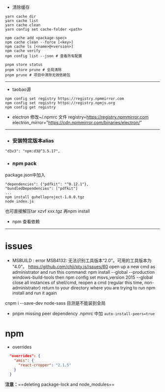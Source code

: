 
- 清除缓存
```shell
yarn cache dir
yarn cache list
yarn cache clean
yarn config set cache-folder <path>

npm cache add <package-spec>
npm cache clean --force [<key>]
npm cache ls [<name>@<version>]
npm cache verify
npm config list --json # 查看所有配置

pnpm store status
pnpm store prune # 全局清除
pnpm prune # 项目中清除无效依赖包
```

--- 

- taobao源
```
npm config set registry https://registry.npmmirror.com
npm config set registry https://registry.npmjs.org
npm config get registry
```

- electron
修改~/.npmrc 文件
registry=https://registry.npmmirror.com
electron_mirror="https://cdn.npmmirror.com/binaries/electron/"

--- 
- ### 安装特定版本alias
`"d3v3": "npm:d3@^3.5.17",`

- ### npm pack
package.json中加入
```
"dependencies": {"pdfkit": "^0.12.1"},
"bundledDependencies": ["pdfkit"]
...
npm install guhelloproject-1.0.0.tgz
node index.js
```

也可直接解压tar xzvf xxx.tgz 再npm install

- npm 查看依赖


--- 
# issues
- MSBUILD : error MSB4132: 无法识别工具版本“2.0”。可用的工具版本为 "4.0"。
https://github.com/chjj/pty.js/issues/60
open up a new cmd as administrator and run this command:
npm install --global --production windows-build-tools
then
npm config set msvs_version 2015 --global
close all instances of shell/cmd, reopen a cmd (regular this time, non-administrator) return to your directory where you are trying to run npm install and run it again

cnpm i --save-dev node-sass
目测是不能装到全局

- pnpm missing peer dependency
.npmrc 中加
`auto-install-peers=true`

# npm
- overrides
```json
  "overrides": {
    "amis": {
      "react-cropper": "2.1.5"
    }
  }
```
**注意：**==deleting package-lock and node_modules==
